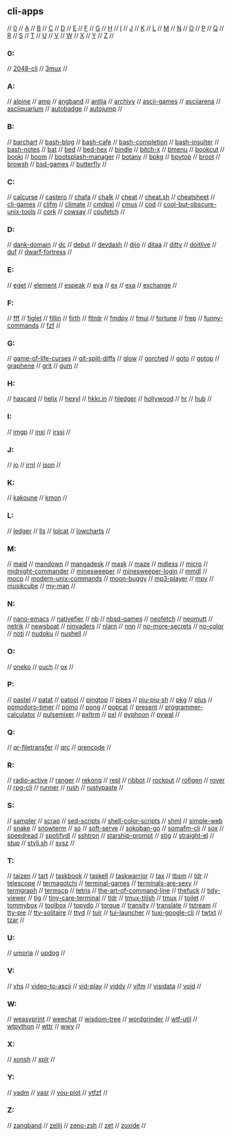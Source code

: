 ## cli-apps

// [0](#0) // [A](#a) // [B](#b) // [C](#c) // [D](#d) // [E](#e) // [F](#f) // [G](#g)
// [H](#h) // [I](#i) // [J](#j) // [K](#k) // [L](#l) // [M](#m) // [N](#n) // [O](#o)
// [P](#p) // [Q](#q) // [R](#r) // [S](#s) // [T](#t) // [U](#u) // [V](#v) // [W](#w)
// [X](#x) // [Y](#y) // [Z](#z) //

### 0:
// [2048-cli](https://github.com/tiehuis/2048-cli)
// [3mux](https://github.com/aaronjanse/3mux)
//

### A:
// [alpine](http://alpine.x10host.com/alpine/)
// [amp](https://github.com/jmacdonald/amp)
// [angband](https://rephial.org/)
// [antlia](https://git.tilde.institute/andinus/antlia)
// [archivy](https://github.com/archivy/archivy)
// [ascii-games](https://github.com/ligurio/awesome-ttygames)
// [asciiarena](https://github.com/lemunozm/asciiarena)
// [asciiquarium](https://robobunny.com/projects/asciiquarium/)
// [autobadge](https://github.com/deep5050/autobadge)
// [autojump](https://github.com/wting/autojump)
//

### B:
// [barchart](https://github.com/TurkeyMcMac/barchart)
// [bash-blog](https://github.com/cfenollosa/bashblog)
// [bash-cafe](https://github.com/lucaswhitaker22/bash_cafe)
// [bash-completion](https://github.com/scop/bash-completion)
// [bash-insulter](https://gitlab.com/dwt1/bash-insulter)
// [bash-notes](https://github.com/dbluhm/bash-notes)
// [bat](https://github.com/sharkdp/bat)
// [bed](https://github.com/trvv/bed)
// [bed-hex](https://github.com/itchyny/bed)
// [bindle](https://github.com/xwmx/bindle)
// [bitch-x](http://bitchx.sourceforge.net/)
// [bmenu](https://github.com/bartobri/bmenu)
// [bookcut](https://github.com/costis94/bookcut)
// [booki](https://github.com/winsbe01/booki)
// [boom](https://zachholman.com/boom)
// [bootsplash-manager](https://forum.manjaro.org/t/manjaro-bootsplash-manager/52386)
// [botany](https://github.com/jifunks/botany)
// [bpkg](https://github.com/bpkg/bpkg)
// [bpytop](https://github.com/aristocratos/bpytop)
// [broot](https://github.com/Canop/broot)
// [browsh](https://www.brow.sh/)
// [bsd-games](gopher://cyber.dabamos.de/0/text/bsdgames.txt)
// [butterfly](https://github.com/paradoxxxzero/butterfly)
//

### C:
// [calcurse](https://calcurse.org/)
// [castero](https://github.com/xgi/castero)
// [chafa](https://github.com/hpjansson/chafa)
// [chalk](https://tildegit.org/sloum/chalk)
// [cheat](https://github.com/cheat/cheat)
// [cheat.sh](https://github.com/chubin/cheat.sh)
// [cheatsheet](https://github.com/atlasamerican/cheatsheet)
// [cli-games](https://github.com/salif/cli-games)
// [clifm](https://github.com/leo-arch/clifm)
// [climate](https://github.com/adtac/climate)
// [cmdpxl](https://github.com/knosmos/cmdpxl)
// [cmus](https://github.com/cmus/cmus)
// [cod](https://github.com/dim-an/cod)
// [cool-but-obscure-unix-tools](https://kkovacs.eu/cool-but-obscure-unix-tools)
// [cork](https://github.com/RedDocMD/cork)
// [cowsay](https://github.com/piuccio/cowsay)
// [cpufetch](https://github.com/Dr-Noob/cpufetch)
//

### D:
// [dank-domain](https://github.com/theflyingape/dankdomain)
// [dc](https://en.wikipedia.org/wiki/Dc_(computer_program))
// [debut](https://github.com/tombasche/debut)
// [devdash](https://github.com/Phantas0s/devdash)
// [dijo](https://github.com/NerdyPepper/dijo)
// [ditaa](http://ditaa.sourceforge.net/)
// [ditty](https://code.rocketnine.space/tslocum/ditty)
// [doitlive](https://github.com/sloria/doitlive)
// [duf](https://github.com/muesli/duf)
// [dwarf-fortress](http://www.bay12games.com/dwarves/)
//

### E:
// [eget](https://github.com/zyedidia/eget)
// [element](https://github.com/gennaro-tedesco/element)
// [espeak](http://espeak.sourceforge.net/)
// [eva](https://github.com/nerdypepper/eva)
// [ex](https://gist.github.com/errrzarrr/9189d0ec442e4502d745abe103d6e43a)
// [exa](https://the.exa.website/)
// [exchange](https://github.com/zyzzyxdonta/exchange)
//

### F:
// [fff](https://github.com/dylanaraps/fff)
// [figlet](https://www.npmjs.com/package/figlet)
// [fillin](https://github.com/itchyny/fillin)
// [firth](https://wiki.xxiivv.com/site/firth.html)
// [fltrdr](https://github.com/octobanana/fltrdr)
// [fmdpy](https://github.com/Liupold/fmdpy)
// [fmui](https://github.com/seebye/fmui)
// [fortune](https://gist.github.com/zlorb/4a3eff8981fcec8ca1c7)
// [frep](https://github.com/subchen/frep)
// [funny-commands](https://www.tecmint.com/20-funny-commands-of-linux-or-linux-is-fun-in-terminal/)
// [fzf](https://github.com/junegunn/fzf/)
//

### G:
// [game-of-life-curses](https://github.com/kirpichik/GameOfLife-Curses)
// [git-split-diffs](https://github.com/banga/git-split-diffs)
// [glow](https://github.com/charmbracelet/glow)
// [gorched](https://github.com/zladovan/gorched)
// [goto](https://github.com/iridakos/goto)
// [gotop](https://github.com/cjbassi/gotop)
// [graphene](https://github.com/atsepkov/Graphene)
// [grit](https://github.com/climech/grit)
// [gum](https://github.com/charmbracelet/gum)
//

### H:
// [hascard](https://github.com/Yvee1/hascard)
// [helix](https://helix-editor.com/)
// [hexyl](https://github.com/sharkdp/hexyl)
// [hkkr.in](https://github.com/NalinPlad/hkkr.in)
// [hledger](https://hledger.org/)
// [hollywood](https://github.com/dustinkirkland/hollywood)
// [hr](https://github.com/LuRsT/hr)
// [hub](https://hub.github.com/)
//

### I:
// [imgp](https://github.com/jarun/imgp)
// [inxi](https://smxi.org/docs/inxi.htm)
// [irssi](https://irssi.org/download/)
//

### J:
// [jo](https://github.com/jpmens/jo)
// [jrnl](https://jrnl.sh/en/stable/)
// [json](https://github.com/ArthurSonzogni/json-tui)
//

### K:
// [kakoune](http://kakoune.org/)
// [kmon](https://github.com/orhun/kmon)
//

### L:
// [ledger](https://www.ledger-cli.org/)
// [lls](https://github.com/catatsuy/lls)
// [lolcat](https://github.com/busyloop/lolcat)
// [lowcharts](https://github.com/juan-leon/lowcharts/)
//

### M:
// [maid](https://github.com/egoist/maid)
// [mandown](https://github.com/Titor8115/mandown)
// [mangadesk](https://github.com/darylhjd/mangadesk)
// [mask](https://github.com/jakedeichert/mask)
// [maze](https://github.com/itchyny/maze)
// [mdless](https://github.com/ttscoff/mdless)
// [micro](https://github.com/zyedidia/micro)
// [midnight-commander](https://midnight-commander.org/)
// [minesweeper](https://github.com/unknownblueguy6/MineSweeper)
// [minesweeper-login](https://github.com/OGoodness/Minesweeper-Login)
// [mmdl](https://github.com/techboy-coder/mmdl)
// [mocp](https://github.com/jonsafari/mocp)
// [modern-unix-commands](https://github.com/ibraheemdev/modern-unix)
// [moon-buggy](https://www.seehuhn.de/pages/moon-buggy)
// [mp3-player](http://www.mp3blaster.org/)
// [mpv](https://mpv.io/)
// [musikcube](https://musikcube.com/)
// [my-man](https://myman.sourceforge.io/)
//

### N:
// [nano-emacs](https://github.com/rougier/nano-emacs)
// [nativefier](https://github.com/nativefier/nativefier)
// [nb](https://github.com/xwmx/nb)
// [nbsd-games](https://github.com/abakh/nbsdgames)
// [neofetch](https://github.com/dylanaraps/neofetch)
// [neomutt](https://neomutt.org/)
// [netrik](http://netrik.sourceforge.net/)
// [newsboat](https://newsboat.org/)
// [ninvaders](http://ninvaders.sourceforge.net/)
// [nlarn](https://nlarn.github.io/)
// [nnn](https://github.com/jarun/nnn)
// [no-more-secrets](https://github.com/bartobri/no-more-secrets)
// [no-color](https://no-color.org/)
// [noti](https://github.com/variadico/noti)
// [nudoku](https://github.com/jubalh/nudoku)
// [nushell](https://github.com/nushell/nushell)
//

### O:
// [oneko](http://www.daidouji.com/oneko/)
// [ouch](https://github.com/vrmiguel/ouch)
// [ox](https://github.com/curlpipe/ox)
//

### P:
// [pastel](https://github.com/sharkdp/pastel)
// [patat](https://github.com/jaspervdj/patat)
// [patool](http://wummel.github.io/patool/)
// [pingtop](https://github.com/laixintao/pingtop)
// [pipes](https://github.com/pipeseroni/pipes.sh)
// [piu-piu-sh](https://github.com/vaniacer/piu-piu-SH)
// [pkg](https://github.com/vercel/pkg)
// [plus](https://github.com/NalinPlad/plus)
// [pomodoro-timer](https://github.com/Neeveshs/Pomodoro-Timer)
// [pomo](https://github.com/sayanarijit/pomo)
// [pong](https://crates.io/crates/pong-cli)
// [popcat](https://github.com/eggplants/popcat)
// [present](https://github.com/vinayak-mehta/present)
// [programmer-calculator](https://github.com/alt-romes/programmer-calculator)
// [pulsemixer](https://github.com/GeorgeFilipkin/pulsemixer)
// [pxltrm](https://github.com/dylanaraps/pxltrm)
// [pxl](https://github.com/ichinaski/pxl)
// [pyphoon](https://github.com/chubin/pyphoon)
// [pywal](https://github.com/dylanaraps/pywal)
//

### Q:
// [qr-filetransfer](https://github.com/sdushantha/qr-filetransfer)
// [qrc](https://github.com/fumiyas/qrc)
// [qrencode](https://fukuchi.org/works/qrencode/)
//

### R:
// [radio-active](https://github.com/deep5050/radio-active)
// [ranger](https://github.com/ranger/ranger)
// [rekonq](https://github.com/ivan-avalos/rekonq)
// [repl](https://github.com/repl-cli/REPL)
// [ribbot](https://github.com/HoangTuan110/ribbot)
// [rockout](https://www.matthewgraybosch.com/unix/rockout/)
// [rofigen](https://github.com/losoliveirasilva/rofigen)
// [rover](https://github.com/lecram/rover)
// [rpg-cli](https://github.com/facundoolano/rpg-cli)
// [runner](https://github.com/stylemistake/runner)
// [rush](https://github.com/DannyBen/rush-cli)
// [rustypaste](https://github.com/orhun/rustypaste)
//

### S:
// [sampler](https://github.com/sqshq/sampler)
// [scrap](https://github.com/thijsvanommen/scrap)
// [sed-scripts](https://github.com/aureliojargas/sed-scripts)
// [shell-color-scripts](https://gitlab.com/dwt1/shell-color-scripts)
// [shml](https://odb.github.io/shml/)
// [simple-web](https://github.com/Darkempire78/SimpleWeb)
// [snake](https://github.com/samtay/snake)
// [snowterm](https://github.com/valignatev/python-snowterm)
// [so](https://github.com/samtay/so)
// [soft-serve](https://github.com/charmbracelet/soft-serve)
// [sokoban-go](https://github.com/tristangoossens/sokoban-go)
// [somafm-cli](https://github.com/rockymadden/somafm-cli)
// [sox](http://sox.sourceforge.net/)
// [speedread](https://github.com/pasky/speedread)
// [spotifydl](https://github.com/SwapnilSoni1999/spotify-dl)
// [sshtron](https://github.com/zachlatta/sshtron)
// [starship-prompt](https://starship.rs/)
// [stig](https://github.com/octobanana/stig)
// [straight-el](https://github.com/raxod502/straight.el)
// [stup](https://github.com/iridakos/stup)
// [styli.sh](https://github.com/thevinter/styli.sh)
// [sysz](https://github.com/joehillen/sysz)
//

### T:
// [taizen](https://github.com/NerdyPepper/taizen)
// [tart](https://github.com/jtdaugherty/tart)
// [taskbook](https://github.com/klaussinani/taskbook)
// [taskell](https://taskell.app/)
// [taskwarrior](https://taskwarrior.org/)
// [tax](https://github.com/netgusto/tax)
// [tbsm](http://loh-tar.github.io/tbsm/)
// [tdr](https://github.com/Z5483/tdr)
// [telescope](https://telescope.omarpolo.com/)
// [termagotchi](https://github.com/trevarj/termagotchi)
// [terminal-games](https://github.com/topics/terminal-game)
// [terminals-are-sexy](https://terminalsare.sexy/)
// [termgraph](https://github.com/mkaz/termgraph)
// [termscp](https://veeso.github.io/termscp/)
// [tetris](https://github.com/samtay/tetris)
// [the-art-of-command-line](https://github.com/jlevy/the-art-of-command-line)
// [thefuck](https://github.com/nvbn/thefuck)
// [tidy-viewer](https://github.com/alexhallam/tv)
// [tig](https://jonas.github.io/tig/)
// [tiny-care-terminal](https://github.com/notwaldorf/tiny-care-terminal)
// [tldr](https://github.com/tldr-pages/tldr)
// [tmux-tilish](https://github.com/jabirali/tmux-tilish)
// [tmux](https://github.com/tmux/tmux)
// [toilet](http://caca.zoy.org/wiki/toilet)
// [tommybox](https://github.com/xnbox/tommybox)
// [toolbox](https://github.com/puxplaying/toolbox/)
// [topydo](https://github.com/topydo/topydo)
// [torque](https://github.com/dylanaraps/torque)
// [transity](https://github.com/feramhq/transity)
// [translate](https://github.com/soimort/translate-shell)
// [tstream](https://github.com/qnkhuat/tstream)
// [tty-pie](https://github.com/piotrmurach/tty-pie)
// [tty-solitaire](https://github.com/mpereira/tty-solitaire)
// [ttyd](https://github.com/tsl0922/ttyd)
// [tuir](https://gitlab.com/ajak/tuir)
// [tui-launcher](https://github.com/FiXato/tui_launcher)
// [tuxi-google-cli](https://github.com/Bugswriter/tuxi)
// [twtxt](https://github.com/buckket/twtxt)
// [tzar](https://github.com/DanielVZ96/tzar)
//

### U:
// [umoria](https://umoria.org/)
// [updog](https://github.com/sc0tfree/updog)
//

### V:
// [vhs](https://github.com/charmbracelet/vhs)
// [video-to-ascii](https://github.com/joelibaceta/video-to-ascii)
// [vid-play](https://github.com/lomnom/VidPlay)
// [viddy](https://github.com/sachaos/viddy)
// [vifm](https://github.com/vifm/vifm)
// [visidata](https://www.visidata.org/)
// [void](https://github.com/void-rs/void)
//

### W:
// [weasyprint](https://weasyprint.org/)
// [weechat](https://weechat.org/)
// [wisdom-tree](https://github.com/HACKER097/wisdom-tree)
// [wordgrinder](http://cowlark.com/wordgrinder/)
// [wtf-util](https://github.com/wtfutil/wtf)
// [wtpython](https://github.com/what-the-python/wtpython)
// [wttr](http://wttr.in/)
// [wwy](https://github.com/clieg/wwy)
//

### X:
// [xonsh](https://xon.sh/)
// [xplr](https://github.com/sayanarijit/xplr)
//

### Y:
// [yadm](https://github.com/TheLocehiliosan/yadm)
// [yasr](http://yasr.sourceforge.net/)
// [you-plot](https://github.com/red-data-tools/YouPlot)
// [ytfzf](https://github.com/pystardust/ytfzf)
//

### Z:
// [zangband](http://www.zangband.org/)
// [zellij](https://github.com/zellij-org/zellij)
// [zeno-zsh](https://github.com/yuki-yano/zeno.zsh)
// [zet](https://github.com/yarrow/zet)
// [zoxide](https://github.com/ajeetdsouza/zoxide)
// 


